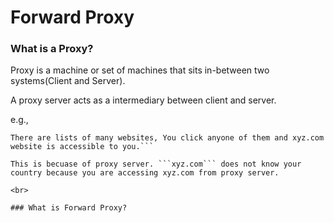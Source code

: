 # Forward Proxy

### What is a Proxy?

Proxy is a machine or set of machines that sits in-between two systems(Client and Server).

A proxy server acts as a intermediary between client and server.

e.g.,

```Suppose you want to access a website xyz.com of USA. You saw that access is denied to the user of India to that website. You search for proxy website for xyz.com. 
There are lists of many websites, You click anyone of them and xyz.com website is accessible to you.```

This is becuase of proxy server. ```xyz.com``` does not know your country because you are accessing xyz.com from proxy server.

<br>

### What is Forward Proxy?
